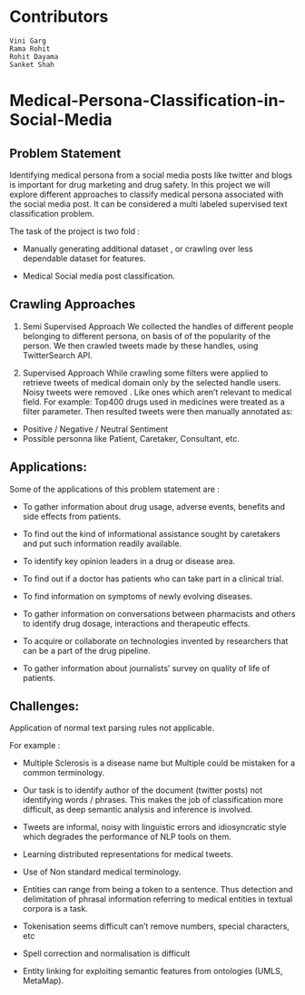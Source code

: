 # Contributors

    Vini Garg
    Rama Rohit
    Rohit Dayama
    Sanket Shah

# Medical-Persona-Classification-in-Social-Media

## Problem Statement

Identifying medical persona from a social media posts like twitter and blogs is important for drug marketing and drug safety. In this project we will explore different approaches  to classify medical persona associated with the social media post. It can be considered a multi labeled supervised text classification problem.

The task of the project is two fold :

* Manually generating additional dataset , or crawling over less dependable dataset for features.

* Medical Social media post classification.

## Crawling Approaches
1. Semi Supervised Approach
We collected the handles of different people belonging to different persona, on basis of of the popularity of the person.
We then crawled tweets made by these handles, using TwitterSearch API. 

2. Supervised Approach
While crawling some filters were applied to retrieve tweets of medical domain only by the selected handle users. Noisy tweets were removed . Like ones which aren’t relevant to medical field. For example: Top400 drugs used in medicines were treated as a filter parameter.
Then resulted tweets were then manually annotated as:
* Positive / Negative / Neutral Sentiment
* Possible personna like Patient, Caretaker, Consultant, etc.

## Applications:
Some of the applications of this problem statement are :

* To gather information about drug usage, adverse events, benefits and side effects from patients.  

* To find out the kind of informational assistance sought by caretakers and put such information readily available.

* To identify key opinion leaders in a drug or disease area.

* To find out if a doctor has patients who can take part in a clinical trial.

* To find information on symptoms of newly evolving diseases.

* To gather information on conversations between pharmacists and others to identify drug dosage, interactions and therapeutic effects.

* To acquire or collaborate on technologies invented by researchers that can be a part of the drug pipeline.

* To gather information about journalists’ survey on quality of life of patients.

## Challenges:
Application of normal text parsing rules not applicable.  

For example :

* Multiple Sclerosis is a disease name but Multiple could be mistaken for a common terminology.

* Our task is to identify author of the document (twitter posts) not identifying words / phrases. This makes the job of classification more difficult, as deep semantic analysis and inference is involved.

* Tweets are informal, noisy with linguistic errors and idiosyncratic style which degrades the performance of NLP tools on them.

* Learning distributed representations for medical tweets.

* Use of Non standard medical terminology.

* Entities can range from being a token to a sentence. Thus detection and delimitation of phrasal information referring to medical entities in textual corpora is a task.

* Tokenisation seems difficult can’t remove numbers, special characters, etc

* Spell correction and normalisation is difficult

* Entity linking for exploiting semantic features from ontologies (UMLS, MetaMap).
